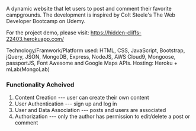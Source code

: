 A dynamic website that let users to post and comment their favorite campgrounds. 
The development is inspired by Colt Steele's The Web Developer Bootcamp on Udemy.

For the project demo, please visit: https://hidden-cliffs-22403.herokuapp.com/

Technology/Framwork/Platform used: HTML, CSS, JavaScript, Bootstrap, jQuery, JSON, MongoDB, Express, NodeJS, AWS Cloud9, Mongoose, passportJS, Font Awesome and Google Maps APIs. 
Hosting: Heroku + mLab(MongoLab)

### Functionality Acheived

1. Content Creation --- user can create their own content
2. User Authentication --- sign up and log in
3. User and Data Association --- posts and users are associated
4. Authorization --- only the author has permission to edit/delete a post or comment
